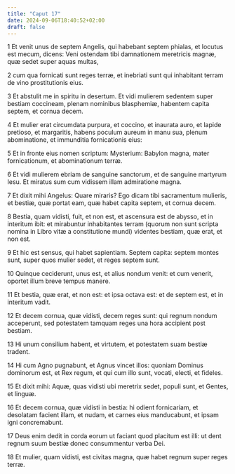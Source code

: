 ```yaml
---
title: "Caput 17"
date: 2024-09-06T18:40:52+02:00
draft: false
---
```




1 Et venit unus de septem Angelis, qui habebant septem phialas, et locutus est mecum, dicens: Veni ostendam tibi damnationem meretricis magnæ, quæ sedet super aquas multas,

2 cum qua fornicati sunt reges terræ, et inebriati sunt qui inhabitant terram de vino prostitutionis eius.

3 Et abstulit me in spiritu in desertum. Et vidi mulierem sedentem super bestiam coccineam, plenam nominibus blasphemiæ, habentem capita septem, et cornua decem.

4 Et mulier erat circumdata purpura, et coccino, et inaurata auro, et lapide pretioso, et margaritis, habens poculum aureum in manu sua, plenum abominatione, et immunditia fornicationis eius:

5 Et in fronte eius nomen scriptum: Mysterium: Babylon magna, mater fornicationum, et abominationum terræ.

6 Et vidi mulierem ebriam de sanguine sanctorum, et de sanguine martyrum Iesu. Et miratus sum cum vidissem illam admiratione magna.

7 Et dixit mihi Angelus: Quare miraris? Ego dicam tibi sacramentum mulieris, et bestiæ, quæ portat eam, quæ habet capita septem, et cornua decem.

8 Bestia, quam vidisti, fuit, et non est, et ascensura est de abysso, et in interitum ibit: et mirabuntur inhabitantes terram (quorum non sunt scripta nomina in Libro vitæ a constitutione mundi) videntes bestiam, quæ erat, et non est.

9 Et hic est sensus, qui habet sapientiam. Septem capita: septem montes sunt, super quos mulier sedet, et reges septem sunt.

10 Quinque ceciderunt, unus est, et alius nondum venit: et cum venerit, oportet illum breve tempus manere.

11 Et bestia, quæ erat, et non est: et ipsa octava est: et de septem est, et in interitum vadit.

12 Et decem cornua, quæ vidisti, decem reges sunt: qui regnum nondum acceperunt, sed potestatem tamquam reges una hora accipient post bestiam.

13 Hi unum consilium habent, et virtutem, et potestatem suam bestiæ tradent.

14 Hi cum Agno pugnabunt, et Agnus vincet illos: quoniam Dominus dominorum est, et Rex regum, et qui cum illo sunt, vocati, electi, et fideles.

15 Et dixit mihi: Aquæ, quas vidisti ubi meretrix sedet, populi sunt, et Gentes, et linguæ.

16 Et decem cornua, quæ vidisti in bestia: hi odient fornicariam, et desolatam facient illam, et nudam, et carnes eius manducabunt, et ipsam igni concremabunt.

17 Deus enim dedit in corda eorum ut faciant quod placitum est illi: ut dent regnum suum bestiæ donec consummentur verba Dei.

18 Et mulier, quam vidisti, est civitas magna, quæ habet regnum super reges terræ.


